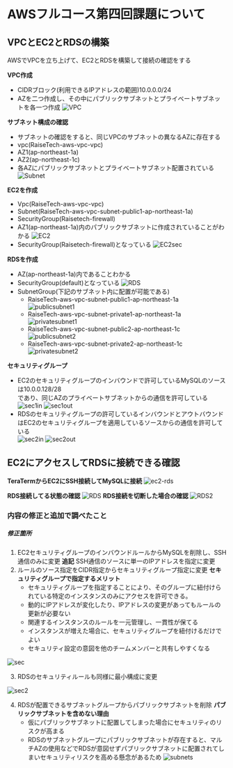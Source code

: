 # AWSフルコース第四回課題について

## VPCとEC2とRDSの構築
AWSでVPCを立ち上げて、EC2とRDSを構築して接続の確認をする

**VPC作成**
- CIDRブロック(利用できるIPアドレスの範囲)10.0.0.0/24
- AZを二つ作成し、その中にパブリックサブネットとプライベートサブネットを各一つ作成
![VPC](./images/lecture04/vpc2023-08-25.png)  

**サブネット構成の確認**
- サブネットの確認をすると、同じVPCのサブネットの異なるAZに存在する
- vpc(RaiseTech-aws-vpc-vpc)
- AZ1(ap-northeast-1a)
- AZ2(ap-northeast-1c)
- 各AZにパブリックサブネットとプライベートサブネット配置されている
![Subnet](./images/lecture04/subnets2023-08-25.png)

**EC2を作成**
- Vpc(RaiseTech-aws-vpc-vpc) 
- Subnet(RaiseTech-aws-vpc-subnet-public1-ap-northeast-1a) 
- SecurityGroup(Raisetech-firewall)
- AZ1(ap-northeast-1a)内のパブリックサブネットに作成されていることがわかる
![EC2](./images/lecture04/EC2-2023-08-25.png)
- SecurityGroup(Raisetech-firewall)となっている
![EC2sec](./images/lecture04/secgp1-2023-08-25.png)

**RDSを作成**
- AZ(ap-northeast-1a)内であることわかる
- SecurityGroup(default)となっている
![RDS](./images/lecture04/RDS2023-08-28.png)
- SubnetGroup(下記のサブネット内に配置が可能である)
    - RaiseTech-aws-vpc-subnet-public1-ap-northeast-1a
        ![publicsubnet1](./images/lecture04/publicsubnet-a2023-08-28.png)
    - RaiseTech-aws-vpc-subnet-private1-ap-northeast-1a
        ![privatesubnet1](./images/lecture04/privatesubnet-a2023-08-28.png)
    - RaiseTech-aws-vpc-subnet-public2-ap-northeast-1c
        ![publicsubnet2](./images/lecture04/publicsubnet-c2023-08-28.png)
    - RaiseTech-aws-vpc-subnet-private2-ap-northeast-1c
        ![privatesubnet2](./images/lecture04/privatesubnet-c2023-08-28.png)

**セキュリティグループ**
- EC2のセキュリティグループのインバウンドで許可しているMySQLのソースは10.0.0.128/28  
であり、同じAZのプライベートサブネットからの通信を許可している
![sec1in](./images/lecture04/secgp-raisetech.png)
![sec1out](./images/lecture04/Raisetechfirewall-out2023-08-28.png)
- RDSのセキュリティグループの許可しているインバウンドとアウトバウンドはEC2のセキュリティグループを適用しているソースからの通信を許可している  
![sec2in](./images/lecture04/secgp2023-08-25.png)
![sec2out](./images/lecture04/default-out2023-08-28.png)

## EC2にアクセスしてRDSに接続できる確認

**TeraTermからEC2にSSH接続してMySQLに接続**
![ec2-rds](./images/lecture04/ec2-rds2023-08-25.png)

**RDS接続してる状態の確認**
![RDS](./images/lecture04/rdsinfo2023-08-25.png) 
**RDS接続を切断した場合の確認**
![RDS2](./images/lecture04/rdsinfo2-2023-08-25.png)


### 内容の修正と追加で調べたこと
##### 修正箇所
1. EC2セキュリティグループのインバウンドルールからMySQLを削除し、SSH通信のみに変更
   **追記** SSH通信のソースに単一のIPアドレスを指定に変更
2. ルールのソース指定をCIDR指定からセキュリティグループ指定に変更
    **セキュリティグループで指定するメリット**
    - セキュリティグループを指定することにより、そのグループに紐付けられている特定のインスタンスのみにアクセスを許可できる。
    - 動的にIPアドレスが変化したり、IPアドレスの変更があってもルールの更新が必要ない
    - 関連するインスタンスのルールを一元管理し、一貫性が保てる
    - インスタンスが増えた場合に、セキュリティグループを紐付けるだけでよい
    - セキュリティ設定の意図を他のチームメンバーと共有しやすくなる

![sec](./images/lecture04/fix-sec.png)

3. RDSのセキュリティルールも同様に最小構成に変更

![sec2](./images/lecture04/fix-sec2-2023-08-28.png)

4. RDSが配置できるサブネットグループからパブリックサブネットを削除
    **パブリックサブネットを含めない理由**
    - 仮にパブリックサブネットに配置してしまった場合にセキュリティのリスクが高まる
    - RDSのサブネットグループにパブリックサブネットが存在すると、マルチAZの使用などでRDSが意図せずパブリックサブネットに配置されてしまいセキュリティリスクを高める懸念があるため
![subnets](./images/lecture04/fix-subnets2023-08-28.png) 